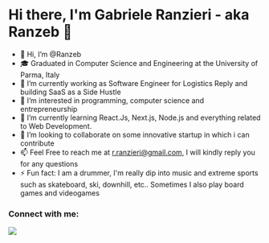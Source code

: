 # Hi there, I'm Gabriele Ranzieri - aka Ranzeb 👋 

- 👋 Hi, I’m @Ranzeb
- 🎓 Graduated in Computer Science and Engineering at the University of Parma, Italy
- 🔭 I’m currently working as Software Engineer for Logistics Reply and building SaaS as a Side Hustle
- 👀 I’m interested in programming, computer science and entrepreneurship
- 🌱 I’m currently learning React.Js, Next.js, Node.js and everything related to Web Development.
- 💞️ I’m looking to collaborate on some innovative startup in which i can contribute
- 📫 Feel Free to reach me at r.ranzieri@gmail.com, I will kindly reply you for any questions
- ⚡ Fun fact: I am a drummer, I'm really dip into music and extreme sports such as skateboard, ski, downhill, etc.. Sometimes I also play board games and videogames

### Connect with me:

<a href="https://www.linkedin.com/in/gabriele-ranzieri-47a219151"><img src="https://img.shields.io/badge/LinkedIn-0077B5?style=for-the-badge&logo=linkedin&logoColor=white" /> </a>
